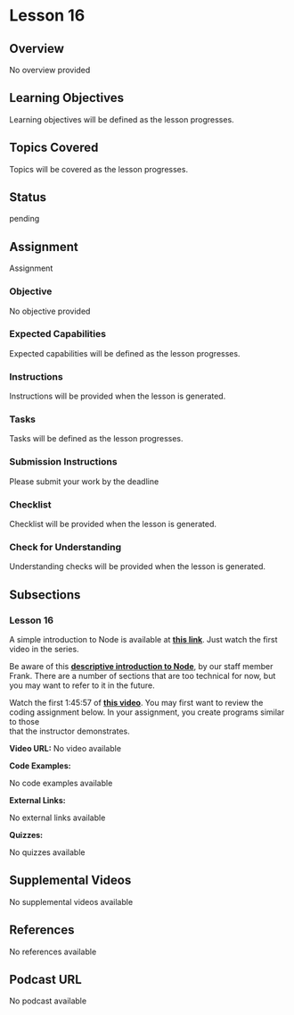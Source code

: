 # Lesson 16

## Overview

No overview provided

## Learning Objectives

Learning objectives will be defined as the lesson progresses.

## Topics Covered

Topics will be covered as the lesson progresses.

## Status

pending

## Assignment

Assignment

### Objective

No objective provided

### Expected Capabilities

Expected capabilities will be defined as the lesson progresses.

### Instructions

Instructions will be provided when the lesson is generated.

### Tasks

Tasks will be defined as the lesson progresses.

### Submission Instructions

Please submit your work by the deadline

### Checklist

Checklist will be provided when the lesson is generated.

### Check for Understanding

Understanding checks will be provided when the lesson is generated.

## Subsections

### Lesson 16

A simple introduction to Node is available at **[this link](https://www.youtube.com/watch?v=uVwtVBpw7RQ)**. Just watch the first video in the series.

Be aware of this **[descriptive introduction to Node](https://medium.com/@frankstepanski/beginning-node-and-express-3482238c5c94)**, by our staff member Frank. There are a number of sections that are too technical for now, but you may want to refer to it in the future.

Watch the first 1:45:57 of **[this video](https://www.youtube.com/watch?v=Oe421EPjeBE)**. You may first want to review the coding assignment below. In your assignment, you create programs similar to those  
that the instructor demonstrates.

**Video URL:** No video available

**Code Examples:**

No code examples available

**External Links:**

No external links available

**Quizzes:**

No quizzes available

## Supplemental Videos

No supplemental videos available

## References

No references available

## Podcast URL

No podcast available
